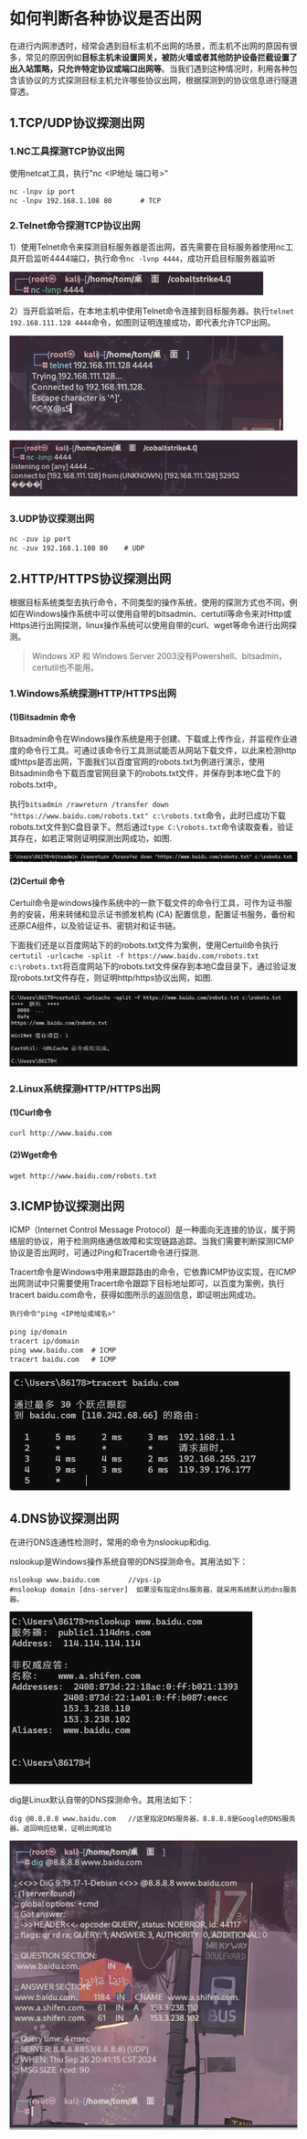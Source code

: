 # 如何判断各种协议是否出网

在进行内网渗透时，经常会遇到目标主机不出网的场景，而主机不出网的原因有很多，常见的原因例如**目标主机未设置网关，被防火墙或者其他防护设备拦截设置了出入站策略，只允许特定协议或端口出网等**。当我们遇到这种情况时，利用各种包含该协议的方式探测目标主机允许哪些协议出网，根据探测到的协议信息进行隧道穿透。

## 1.TCP/UDP协议探测出网

### 1.NC工具探测TCP协议出网

使用netcat工具，执行"nc <IP地址 端口号>"

```
nc -lnpv ip port
nc -lnpv 192.168.1.108 80		# TCP
```

### 2.Telnet命令探测TCP协议出网

1）使用Telnet命令来探测目标服务器是否出网，首先需要在目标服务器使用nc工具开启监听4444端口，执行命令`nc -lvnp 4444`，成功开启目标服务器监听

![截图](07bbec626b901a2bb46477b2193a5e66.png)

2）当开启监听后，在本地主机中使用Telnet命令连接到目标服务器。执行`telnet 192.168.111.128 4444`命令，如图则证明连接成功，即代表允许TCP出网。

![截图](a8e57b449003b05a9e663534840f2696.png)

![截图](dbabda911e0098be1c52d368da5e27d8.png)

### 3.UDP协议探测出网

```
nc -zuv ip port
nc -zuv 192.168.1.108 80	# UDP
```

## 2.HTTP/HTTPS协议探测出网

根据目标系统类型去执行命令，不同类型的操作系统，使用的探测方式也不同，例如在Windows操作系统中可以使用自带的bitsadmin、certutil等命令来对Http或Https进行出网探测，linux操作系统可以使用自带的curl、wget等命令进行出网探测。

> Windows XP 和 Windows Server 2003没有Powershell、bitsadmin，certutil也不能用。

### 1.Windows系统探测HTTP/HTTPS出网

#### (1)Bitsadmin 命令

Bitsadmin命令在Windows操作系统是用于创建、下载或上传作业，并监视作业进度的命令行工具。可通过该命令行工具测试能否从网站下载文件，以此来检测http或https是否出网，下面我们以百度官网的robots.txt为例进行演示，使用Bitsadmin命令下载百度官网目录下的robots.txt文件，并保存到本地C盘下的robots.txt中。

执行`bitsadmin /rawreturn /transfer down "https://www.baidu.com/robots.txt" c:\robots.txt`命令，此时已成功下载robots.txt文件到C盘目录下。然后通过`type C:\robots.txt`命令读取查看，验证其存在，如若正常则证明探测出网成功，如图.

![截图](e8a28bfec2b4acedd32c79ed981265ee.png)

#### (2)Certuil 命令

Certuil命令是windows操作系统中的一款下载文件的命令行工具，可作为证书服务的安装，用来转储和显示证书颁发机构 (CA) 配置信息，配置证书服务，备份和还原CA组件，以及验证证书、密钥对和证书链。

下面我们还是以百度网站下的的robots.txt文件为案例，使用Certuil命令执行`certutil -urlcache -split -f https://www.baidu.com/robots.txt c:\robots.txt`将百度网站下的robots.txt文件保存到本地C盘目录下，通过验证发现robots.txt文件存在，则证明http/https协议出网，如图.

![截图](ba51057aea8996e801d99d2537a45f17.png)

### 2.Linux系统探测HTTP/HTTPS出网

#### (1)Curl命令

```
curl http://www.baidu.com
```

#### (2)Wget命令

```
wget http://www.baidu.com/robots.txt
```

## 3.ICMP协议探测出网

ICMP（Internet Control Message Protocol）是一种面向无连接的协议，属于网络层的协议，用于检测网络通信故障和实现链路追踪。当我们需要判断探测ICMP协议是否出网时，可通过Ping和Tracert命令进行探测.

Tracert命令是Windows中用来跟踪路由的命令，它依靠ICMP协议实现，在ICMP出网测试中只需要使用Tracert命令跟踪下目标地址即可，以百度为案例，执行tracert baidu.com命令，获得如图所示的返回信息，即证明出网成功。

```
执行命令"ping <IP地址或域名>"

ping ip/domain
tracert ip/domain
ping www.baidu.com	# ICMP
tracert baidu.com	# ICMP
```

![截图](5046b06c5d121777643f5227540769d8.png)

## 4.DNS协议探测出网

在进行DNS连通性检测时，常用的命令为nslookup和dig.

nslookup是Windows操作系统自带的DNS探测命令。其用法如下：

```
nslookup www.baidu.com       //vps-ip    
#nslookup domain [dns-server]  如果没有指定dns服务器，就采用系统默认的dns服务器。
```

![截图](cb1f57410c99f1fb0f54dc99e2854b9e.png)

dig是Linux默认自带的DNS探测命令。其用法如下：

```
dig @8.8.8.8 www.baidu.com   //这里指定DNS服务器，8.8.8.8是Google的DNS服务器。返回响应结果，证明出网成功
```

![截图](b1c30279aa74d049cb6ea56e608ed31b.png)